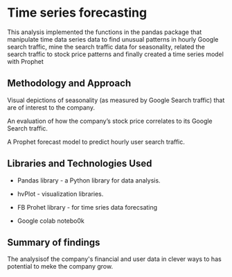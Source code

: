# Time series forecasting
This analysis implemented the functions in the pandas package that manipulate time data series data to  find unusual patterns in hourly Google search traffic,  mine the search traffic data for seasonality, related the search traffic to stock price patterns and finally created  a time series model with Prophet

## Methodology and Approach
Visual depictions of seasonality (as measured by Google Search traffic) that are of interest to the company.

An evaluation of how the company’s stock price correlates to its Google Search traffic.

A Prophet forecast model to predict hourly user search traffic.


## Libraries and Technologies Used

- Pandas library -  a Python library for data analysis. 

- hvPlot - visualization libraries. 

- FB Prohet library - for time sries data forecsating 

- Google colab notebo0k

## Summary of findings 
The analysisof the company's financial and user data in clever ways to has potential to meke the company grow.
